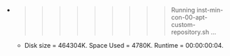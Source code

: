 * >>>>>>>>> Running inst-min-con-00-apt-custom-repository.sh ...
  * Disk size = 464304K. Space Used = 4780K. Runtime = 00:00:00:04.

